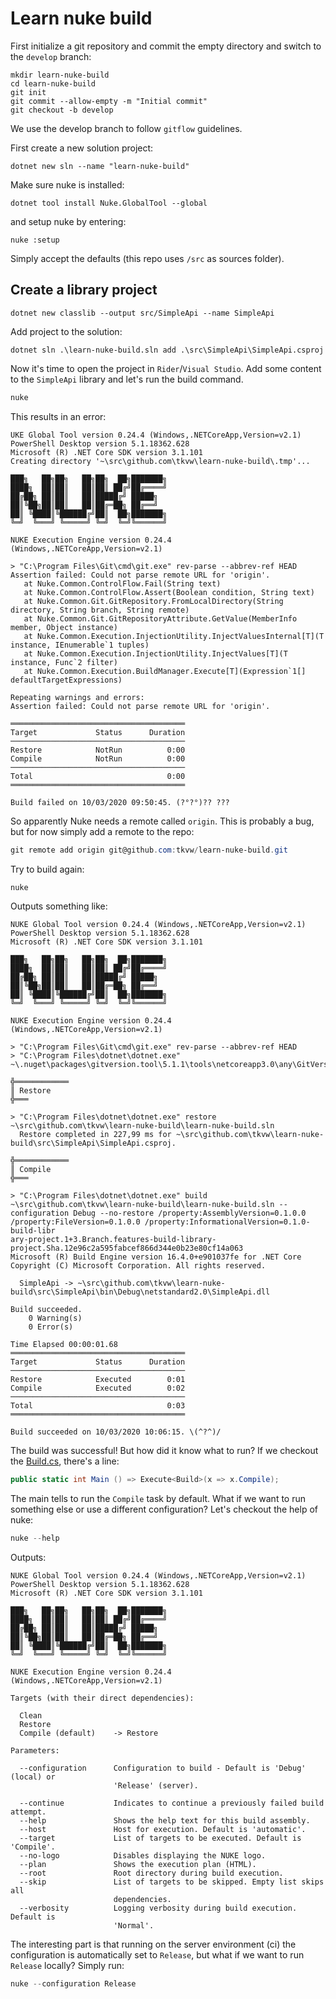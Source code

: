 # Learn nuke build 

First initialize a git repository and commit the empty directory and switch to the `develop` branch: 
```
mkdir learn-nuke-build
cd learn-nuke-build
git init
git commit --allow-empty -m "Initial commit"
git checkout -b develop 
```
We use the develop branch to follow `gitflow` guidelines. 

First create a new solution project: 
```
dotnet new sln --name "learn-nuke-build"
```

Make sure nuke is installed: 
```
dotnet tool install Nuke.GlobalTool --global
```

and setup nuke by entering: 
```
nuke :setup
```
Simply accept the defaults (this repo uses `/src` as sources folder). 

## Create a library project

```
dotnet new classlib --output src/SimpleApi --name SimpleApi
```

Add project to the solution: 
```
dotnet sln .\learn-nuke-build.sln add .\src\SimpleApi\SimpleApi.csproj
```

Now it's time to open the project in `Rider`/`Visual Studio`. Add some content to the `SimpleApi` library and let's run the build command.

```powershell
nuke 
``` 

This results in an error: 
```
UKE Global Tool version 0.24.4 (Windows,.NETCoreApp,Version=v2.1)
PowerShell Desktop version 5.1.18362.628
Microsoft (R) .NET Core SDK version 3.1.101
Creating directory '~\src\github.com\tkvw\learn-nuke-build\.tmp'...

███╗   ██╗██╗   ██╗██╗  ██╗███████╗
████╗  ██║██║   ██║██║ ██╔╝██╔════╝
██╔██╗ ██║██║   ██║█████╔╝ █████╗
██║╚██╗██║██║   ██║██╔═██╗ ██╔══╝
██║ ╚████║╚██████╔╝██║  ██╗███████╗
╚═╝  ╚═══╝ ╚═════╝ ╚═╝  ╚═╝╚══════╝

NUKE Execution Engine version 0.24.4 (Windows,.NETCoreApp,Version=v2.1)

> "C:\Program Files\Git\cmd\git.exe" rev-parse --abbrev-ref HEAD
Assertion failed: Could not parse remote URL for 'origin'.
   at Nuke.Common.ControlFlow.Fail(String text)
   at Nuke.Common.ControlFlow.Assert(Boolean condition, String text)
   at Nuke.Common.Git.GitRepository.FromLocalDirectory(String directory, String branch, String remote)
   at Nuke.Common.Git.GitRepositoryAttribute.GetValue(MemberInfo member, Object instance)
   at Nuke.Common.Execution.InjectionUtility.InjectValuesInternal[T](T instance, IEnumerable`1 tuples)
   at Nuke.Common.Execution.InjectionUtility.InjectValues[T](T instance, Func`2 filter)
   at Nuke.Common.Execution.BuildManager.Execute[T](Expression`1[] defaultTargetExpressions)

Repeating warnings and errors:
Assertion failed: Could not parse remote URL for 'origin'.

═══════════════════════════════════════
Target             Status      Duration
───────────────────────────────────────
Restore            NotRun          0:00
Compile            NotRun          0:00
───────────────────────────────────────
Total                              0:00
═══════════════════════════════════════

Build failed on 10/03/2020 09:50:45. (?°?°)?? ???
```

So apparently Nuke needs a remote called `origin`. This is probably a bug, but for now simply add a remote to the repo: 

```powershell
git remote add origin git@github.com:tkvw/learn-nuke-build.git 
```

Try to build again: 
```powershell
nuke
```
Outputs something like: 
```
NUKE Global Tool version 0.24.4 (Windows,.NETCoreApp,Version=v2.1)
PowerShell Desktop version 5.1.18362.628
Microsoft (R) .NET Core SDK version 3.1.101

███╗   ██╗██╗   ██╗██╗  ██╗███████╗
████╗  ██║██║   ██║██║ ██╔╝██╔════╝
██╔██╗ ██║██║   ██║█████╔╝ █████╗
██║╚██╗██║██║   ██║██╔═██╗ ██╔══╝
██║ ╚████║╚██████╔╝██║  ██╗███████╗
╚═╝  ╚═══╝ ╚═════╝ ╚═╝  ╚═╝╚══════╝

NUKE Execution Engine version 0.24.4 (Windows,.NETCoreApp,Version=v2.1)

> "C:\Program Files\Git\cmd\git.exe" rev-parse --abbrev-ref HEAD
> "C:\Program Files\dotnet\dotnet.exe" ~\.nuget\packages\gitversion.tool\5.1.1\tools\netcoreapp3.0\any\GitVersion.dll

╬════════════
║ Restore
╬═══

> "C:\Program Files\dotnet\dotnet.exe" restore ~\src\github.com\tkvw\learn-nuke-build\learn-nuke-build.sln
  Restore completed in 227,99 ms for ~\src\github.com\tkvw\learn-nuke-build\src\SimpleApi\SimpleApi.csproj.

╬════════════
║ Compile
╬═══

> "C:\Program Files\dotnet\dotnet.exe" build ~\src\github.com\tkvw\learn-nuke-build\learn-nuke-build.sln --configuration Debug --no-restore /property:AssemblyVersion=0.1.0.0 /property:FileVersion=0.1.0.0 /property:InformationalVersion=0.1.0-build-libr
ary-project.1+3.Branch.features-build-library-project.Sha.12e96c2a595fabcef866d344e0b23e80cf14a063
Microsoft (R) Build Engine version 16.4.0+e901037fe for .NET Core
Copyright (C) Microsoft Corporation. All rights reserved.

  SimpleApi -> ~\src\github.com\tkvw\learn-nuke-build\src\SimpleApi\bin\Debug\netstandard2.0\SimpleApi.dll

Build succeeded.
    0 Warning(s)
    0 Error(s)

Time Elapsed 00:00:01.68
═══════════════════════════════════════
Target             Status      Duration
───────────────────────────────────────
Restore            Executed        0:01
Compile            Executed        0:02
───────────────────────────────────────
Total                              0:03
═══════════════════════════════════════

Build succeeded on 10/03/2020 10:06:15. \(^?^)/

```
The build was successful! But how did it know what to run? If we checkout the [Build.cs](_build/Build.cs), there's a line: 
```c#
public static int Main () => Execute<Build>(x => x.Compile);
``` 

The main tells to run the `Compile` task by default. What if we want to run something else or use a different configuration? 
Let's checkout the help of nuke: 
```powershell
nuke --help
```
Outputs: 
```
NUKE Global Tool version 0.24.4 (Windows,.NETCoreApp,Version=v2.1)
PowerShell Desktop version 5.1.18362.628
Microsoft (R) .NET Core SDK version 3.1.101

███╗   ██╗██╗   ██╗██╗  ██╗███████╗
████╗  ██║██║   ██║██║ ██╔╝██╔════╝
██╔██╗ ██║██║   ██║█████╔╝ █████╗
██║╚██╗██║██║   ██║██╔═██╗ ██╔══╝
██║ ╚████║╚██████╔╝██║  ██╗███████╗
╚═╝  ╚═══╝ ╚═════╝ ╚═╝  ╚═╝╚══════╝

NUKE Execution Engine version 0.24.4 (Windows,.NETCoreApp,Version=v2.1)

Targets (with their direct dependencies):

  Clean
  Restore
  Compile (default)    -> Restore

Parameters:

  --configuration      Configuration to build - Default is 'Debug' (local) or
                       'Release' (server).

  --continue           Indicates to continue a previously failed build attempt.
  --help               Shows the help text for this build assembly.
  --host               Host for execution. Default is 'automatic'.
  --target             List of targets to be executed. Default is 'Compile'.
  --no-logo            Disables displaying the NUKE logo.
  --plan               Shows the execution plan (HTML).
  --root               Root directory during build execution.
  --skip               List of targets to be skipped. Empty list skips all
                       dependencies.
  --verbosity          Logging verbosity during build execution. Default is
                       'Normal'.

```
The interesting part is that running on the server environment (ci) the configuration 
is automatically set to `Release`, but what if we want to run `Release` locally? Simply run: 
```powershell
nuke --configuration Release
```
